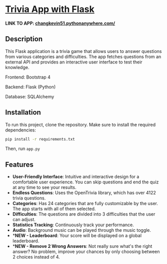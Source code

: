 ﻿# [Trivia App with Flask](https://changkevin51.pythonanywhere.com/)

**LINK TO APP: [changkevin51.pythonanywhere.com/](https://changkevin51.pythonanywhere.com/)**

## Description

This Flask application is a trivia game that allows users to answer questions from various categories and difficulties. The app fetches questions from an external API and provides an interactive user interface to test their knowledge. 

Frontend: Bootstrap 4

Backend: Flask (Python)

Database: SQLAlchemy

## Installation
To run this project, clone the repository. Make sure to install the required dependencies:

```bash
pip install -r requirements.txt
```

Then, run  ```app.py ``` 

## Features

- **User-Friendly Interface**: Intuitive and interactive design for a comfortable user experience. You can skip questions and end the quiz at any time to see your results.
- **Endless Questions**: Uses the OpenTrivia library, which has over 4122 trivia questions.
- **Categories**: Has 24 categories that are fully customizable by the user. The app starts with all of them selected.
- **Difficulties**: The questions are divided into 3 difficulties that the user can adjust.
- **Statistics Tracking**: Continuously track your performance.
- **Audio**: Background music can be played through the music toggle.
- ***NEW - Leaderboard**: Your score will be displayed on a global leaderboard.
- ***NEW - Remove 2 Wrong Answers**: Not really sure what's the right answer? No problem, improve your chances by only choosing between 2 choices instead of 4.


